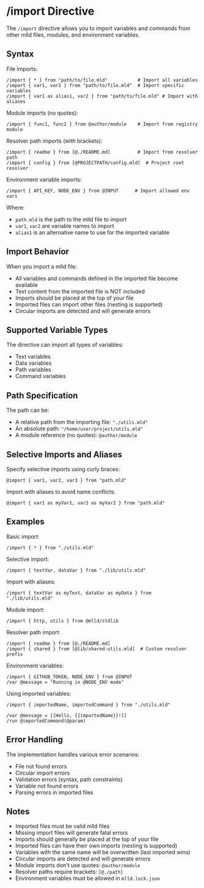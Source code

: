 # /import Directive

The `/import` directive allows you to import variables and commands from other mlld files, modules, and environment variables.

## Syntax

File imports:
```mlld
/import { * } from "path/to/file.mld"           # Import all variables
/import { var1, var2 } from "path/to/file.mld"  # Import specific variables
/import { var1 as alias1, var2 } from "path/to/file.mld" # Import with aliases
```

Module imports (no quotes):
```mlld
/import { func1, func2 } from @author/module    # Import from registry module
```

Resolver path imports (with brackets):
```mlld
/import { readme } from [@./README.md]          # Import from resolver path
/import { config } from [@PROJECTPATH/config.mld]  # Project root resolver
```

Environment variable imports:
```mlld
/import { API_KEY, NODE_ENV } from @INPUT      # Import allowed env vars
```


Where:
- `path.mld` is the path to the mlld file to import
- `var1`, `var2` are variable names to import
- `alias1` is an alternative name to use for the imported variable

## Import Behavior

When you import a mlld file:
- All variables and commands defined in the imported file become available
- Text content from the imported file is NOT included
- Imports should be placed at the top of your file
- Imported files can import other files (nesting is supported)
- Circular imports are detected and will generate errors

## Supported Variable Types

The directive can import all types of variables:
- Text variables
- Data variables
- Path variables
- Command variables

## Path Specification

The path can be:
- A relative path from the importing file: `"./utils.mld"`
- An absolute path: `"/home/user/project/utils.mld"`
- A module reference (no quotes): `@author/module`

## Selective Imports and Aliases

Specify selective imports using curly braces:
```mlld
@import { var1, var2, var3 } from "path.mld"
```

Import with aliases to avoid name conflicts:
```mlld
@import { var1 as myVar1, var2 as myVar2 } from "path.mld"
```

## Examples

Basic import:
```mlld
/import { * } from "./utils.mld"
```

Selective import:
```mlld
/import { textVar, dataVar } from "./lib/utils.mld"
```

Import with aliases:
```mlld
/import { textVar as myText, dataVar as myData } from "./lib/utils.mld"
```

Module import:
```mlld
/import { http, utils } from @mlld/stdlib
```

Resolver path import:
```mlld
/import { readme } from [@./README.md]
/import { shared } from [@lib/shared-utils.mld]  # Custom resolver prefix
```

Environment variables:
```mlld
/import { GITHUB_TOKEN, NODE_ENV } from @INPUT
/var @message = "Running in @NODE_ENV mode"
```

Using imported variables:
```mlld
/import { importedName, importedCommand } from "./utils.mld"

/var @message = [[Hello, {{importedName}}!]]
/run @importedCommand(@param)
```

## Error Handling

The implementation handles various error scenarios:
- File not found errors
- Circular import errors
- Validation errors (syntax, path constraints)
- Variable not found errors
- Parsing errors in imported files

## Notes

- Imported files must be valid mlld files
- Missing import files will generate fatal errors
- Imports should generally be placed at the top of your file
- Imported files can have their own imports (nesting is supported)
- Variables with the same name will be overwritten (last imported wins)
- Circular imports are detected and will generate errors
- Module imports don't use quotes: `@author/module`
- Resolver paths require brackets: `[@./path]`
- Environment variables must be allowed in `mlld.lock.json`